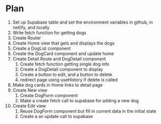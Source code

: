 # Plan

1. Set up Supabase table and set the environment variables in
   github, in netlify, and locally
1. Write fetch function for getting dogs
1. Create Router
1. Create Home view that gets and displays the dogs
1. Create a DogList component
1. Create the DogCard component and update home
1. Create Detail Route and DogDetail component
   1. Create fetch function getting single dog info
   1. Create a DogDetail component to display
   1. Create a button to edit, and a button to delete
   1. redirect page using useHistory if delete is called
1. Make dog cards in Home links to detail page
1. Create New view
   1. Create DogForm component
   1. Make a create fetch call to supabase for adding a new dog
1. Create Edit view
   1. Reuse DogForm component but fill in current data in the initial state
   1. Create a an update call to supabase
